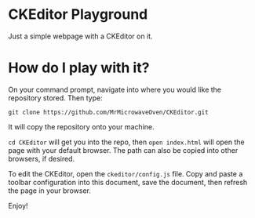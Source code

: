 # CKEditor Playground

Just a simple webpage with a CKEditor on it.

# How do I play with it?

On your command prompt, navigate into where you would like the repository stored.  Then type:

`git clone https://github.com/MrMicrowaveOven/CKEditor.git`

It will copy the repository onto your machine.

`cd CKEditor` will get you into the repo, then `open index.html` will open the page with your default browser.  The path can also be copied into other browsers, if desired.

To edit the CKEditor, open the `ckeditor/config.js` file.  Copy and paste a toolbar configuration into this document, save the document, then refresh the page in your browser.

Enjoy!
